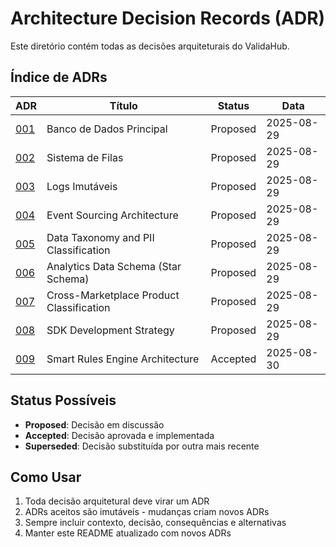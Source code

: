 # Architecture Decision Records (ADR)

Este diretório contém todas as decisões arquiteturais do ValidaHub.

## Índice de ADRs

| ADR | Título | Status | Data |
|-----|--------|--------|------|
| [001](ADR-001-banco-de-dados-principal.md) | Banco de Dados Principal | Proposed | 2025-08-29 |
| [002](ADR-002-filas.md) | Sistema de Filas | Proposed | 2025-08-29 |
| [003](ADR-003-logs-imutaveis.md) | Logs Imutáveis | Proposed | 2025-08-29 |
| [004](ADR-004-event-sourcing-architecture.md) | Event Sourcing Architecture | Proposed | 2025-08-29 |
| [005](ADR-005-data-taxonomy-pii-classification.md) | Data Taxonomy and PII Classification | Proposed | 2025-08-29 |
| [006](ADR-006-analytics-data-schema.md) | Analytics Data Schema (Star Schema) | Proposed | 2025-08-29 |
| [007](ADR-007-cross-marketplace-product-classification.md) | Cross-Marketplace Product Classification | Proposed | 2025-08-29 |
| [008](ADR-008-sdk-development-strategy.md) | SDK Development Strategy | Proposed | 2025-08-29 |
| [009](ADR-009-smart-rules-engine-architecture.md) | Smart Rules Engine Architecture | Accepted | 2025-08-30 |

## Status Possíveis

- **Proposed**: Decisão em discussão
- **Accepted**: Decisão aprovada e implementada
- **Superseded**: Decisão substituída por outra mais recente

## Como Usar

1. Toda decisão arquitetural deve virar um ADR
2. ADRs aceitos são imutáveis - mudanças criam novos ADRs
3. Sempre incluir contexto, decisão, consequências e alternativas
4. Manter este README atualizado com novos ADRs
